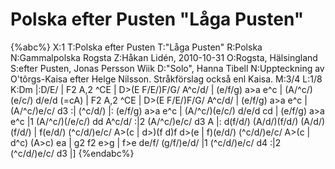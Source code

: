 # Polska efter Pusten "Låga Pusten"

{%abc%}
X:1
T:Polska efter Pusten
T:"Låga Pusten"
R:Polska
N:Gammalpolska Rogsta
Z:Håkan Lidén, 2010-10-31
O:Rogsta, Hälsingland
S:efter Pusten, Jonas Persson Wiik
D:"Solo", Hanna Tibell
N:Uppteckning av O'tôrgs-Kaisa efter Helge Nilsson. Stråkförslag också enl Kaisa.
M:3/4
L:1/8
K:Dm
|:D/E/ | F2 A,2 ^CE | D>(E F/E/)F/G/ A^c/d/ | (e/f/g) a>a e^c | 
(A/^c/)(e/c/) d/e/d (=cA) | F2 A,2 ^CE | D>(E F/E/)F/G/ A^c/d/ | (e/f/g) a>a e^c | 
(A/^c/)e/c/ d3 :| (^c/d/) |: (e/f/g) a>a e^c | (A/^c/)(e/c/) d/e/d cd | (e/f/g) a>a e^c 
|1 (A/^c/)(/e/c/) dd A^c/d/ :|2 (A/^c/)e/c/ d3 A |: d(f/d/) (A/d/)(f/d/) (A/d/)(f/d/) | 
f(e/d/) (^c/d/)e/c/ A>(c | d>)(f d)f d>(e | f)(e/d/) (^c/d/)e/c/ A>(c | d^c) (A>c) ea | 
g2 f2 e>g | f>e de/f/ (g/f/)e/d/ |1 (^c/d/)e/c/ d4 :|2 (^c/d/)e/c/ d3 |]
{%endabc%}
